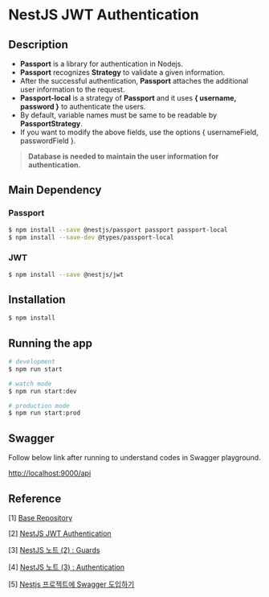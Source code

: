 # NestJS JWT Authentication

## Description

- __Passport__ is a library for authentication in Nodejs.
- __Passport__ recognizes __Strategy__ to validate a given information.
- After the successful authentication, __Passport__ attaches the additional user information to the request.
- __Passport-local__ is a strategy of __Passport__ and it uses __{ username, password }__ to authenticate the users.
- By default, variable names must be same to be readable by __PassportStrategy__.
- If you want to modify the above fields, use the options { usernameField, passwordField }.

> __Database is needed to maintain the user information for authentication.__

## Main Dependency

### Passport

~~~bash
$ npm install --save @nestjs/passport passport passport-local
$ npm install --save-dev @types/passport-local
~~~

### JWT

~~~bash
$ npm install --save @nestjs/jwt
~~~

## Installation

```bash
$ npm install
```

## Running the app

```bash
# development
$ npm run start

# watch mode
$ npm run start:dev

# production mode
$ npm run start:prod
```

## Swagger

Follow below link after running to understand codes in Swagger playground.

[http://localhost:9000/api](http://localhost:9000/api)

## Reference

[1] [Base Repository](https://github.com/HyoeunKong/nest_jwt_test)

[2] [NestJS JWT Authentication](https://www.learmoreseekmore.com/2020/10/part-1-nestjs-jwt-authentication-accesstoken.html)

[3] [NestJS 노트 (2) : Guards](https://velog.io/@junguksim/NestJS-%EB%85%B8%ED%8A%B8-2-Guards)

[4] [NestJS 노트 (3) : Authentication](https://velog.io/@junguksim/NestJS-%EB%85%B8%ED%8A%B8-3-Authentication)

[5] [Nestjs 프로젝트에 Swagger 도입하기](https://velog.io/@mhj6380/Nestjs-%ED%94%84%EB%A1%9C%EC%A0%9D%ED%8A%B8%EC%97%90-Swagger-%EB%8F%84%EC%9E%85%ED%95%98%EA%B8%B0)

